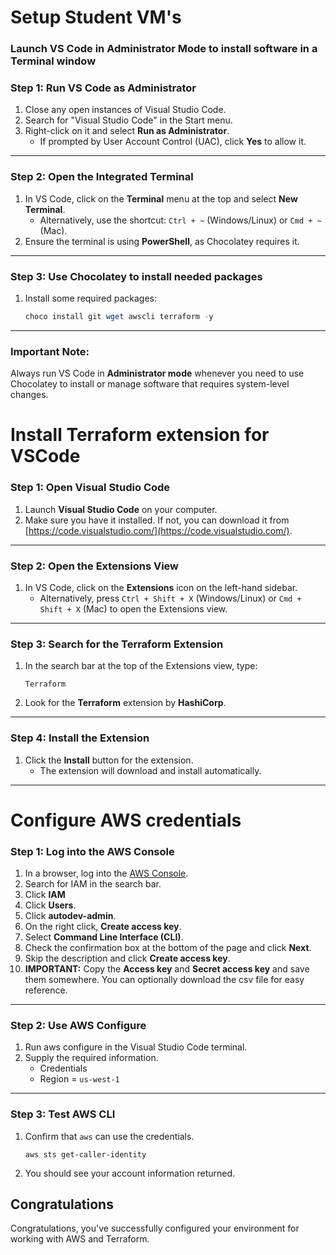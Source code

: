 # Setup Student VM's

### Launch VS Code in Administrator Mode to install software in a Terminal window

### Step 1: Run VS Code as Administrator
1. Close any open instances of Visual Studio Code.
2. Search for "Visual Studio Code" in the Start menu.
3. Right-click on it and select **Run as Administrator**.
   - If prompted by User Account Control (UAC), click **Yes** to allow it.

---
### **Step 2: Open the Integrated Terminal**
1. In VS Code, click on the **Terminal** menu at the top and select **New Terminal**.
   - Alternatively, use the shortcut: `Ctrl + ~` (Windows/Linux) or `Cmd + ~` (Mac).
2. Ensure the terminal is using **PowerShell**, as Chocolatey requires it.

---

### **Step 3: Use Chocolatey to install needed packages**
1. Install some required packages:
   ```powershell
   choco install git wget awscli terraform -y
   ```
---

### **Important Note:**
Always run VS Code in **Administrator mode** whenever you need to use Chocolatey to install or manage software that requires system-level changes.

# Install Terraform extension for VSCode

### **Step 1: Open Visual Studio Code**
1. Launch **Visual Studio Code** on your computer.
2. Make sure you have it installed. If not, you can download it from [https://code.visualstudio.com/](https://code.visualstudio.com/).

---

### **Step 2: Open the Extensions View**
1. In VS Code, click on the **Extensions** icon on the left-hand sidebar. 
   - Alternatively, press `Ctrl + Shift + X` (Windows/Linux) or `Cmd + Shift + X` (Mac) to open the Extensions view.

---

### **Step 3: Search for the Terraform Extension**
1. In the search bar at the top of the Extensions view, type:
   ```
   Terraform
   ```
2. Look for the **Terraform** extension by **HashiCorp**.

---

### **Step 4: Install the Extension**
1. Click the **Install** button for the extension.
   - The extension will download and install automatically.

---

# Configure AWS credentials

### **Step 1: Log into the AWS Console**

1. In a browser, log into the [AWS Console](https://console.aws.amazon.com/).
2. Search for IAM in the search bar.
3. Click **IAM**
4. Click **Users**.
5. Click **autodev-admin**.
6. On the right click, **Create access key**.
7. Select **Command Line Interface (CLI)**. 
8. Check the confirmation box at the bottom of the page and click **Next**.
9. Skip the description and click **Create access key**.
10. **IMPORTANT:** Copy the **Access key** and **Secret access key** and save them somewhere. You can optionally download the csv file for easy reference. 

---

### **Step 2: Use AWS Configure**

1. Run aws configure in the Visual Studio Code terminal. 
2. Supply the required information.
   * Credentials 
   * Region = `us-west-1`

---

### **Step 3: Test AWS CLI**

1. Confirm that `aws` can use the credentials.

   ```
   aws sts get-caller-identity
   ```

2. You should see your account information returned.



## Congratulations

Congratulations, you've successfully configured your environment for working with AWS and Terraform.
